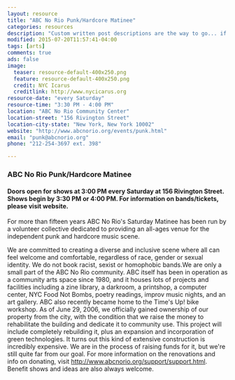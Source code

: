 ```yaml
---
layout: resource
title: "ABC No Rio Punk/Hardcore Matinee"
categories: resources
description: "Custom written post descriptions are the way to go... if you're not lazy."
modified: 2015-07-20T11:57:41-04:00
tags: [arts]
comments: true
ads: false
image:
  teaser: resource-default-400x250.png
  feature: resource-default-400x250.png
  credit: NYC Icarus
  creditlink: http://www.nycicarus.org
resource-date: "every Saturday"
resource-time: "3:30 PM - 4:00 PM"
location: "ABC No Rio Community Center"
location-street: "156 Rivington Street"
location-city-state: "New York, New York 10002"
website: "http://www.abcnorio.org/events/punk.html"
email: "punk@abcnorio.org"
phone: "212-254-3697 ext. 398"

---
```


### ABC No Rio Punk/Hardcore Matinee

#### Doors open for shows at 3:00 PM every Saturday at 156 Rivington Street. Shows begin by 3:30 PM or 4:00 PM. For information on bands/tickets, please visit website.

For more than fifteen years ABC No Rio's Saturday Matinee has been run by a volunteer collective dedicated to providing an all-ages venue for the independent punk and hardcore music scene.

We are committed to creating a diverse and inclusive scene where all can feel welcome and comfortable, regardless of race, gender or sexual identity. We do not book racist, sexist or homophobic bands.We are only a small part of the ABC No Rio community. ABC itself has been in operation as a community arts space since 1980, and it houses lots of projects and facilities including a zine library, a darkroom, a printshop, a computer center, NYC Food Not Bombs, poetry readings, improv music nights, and an art gallery. ABC also recently became home to the Time's Up! bike workshop. As of June 29, 2006, we officially gained ownership of our property from the city, with the condition that we raise the money to rehabilitate the building and dedicate it to community use. This project will include completely rebuilding it, plus an expansion and incorporation of green technologies. It turns out this kind of extensive construction is incredibly expensive. We are in the process of raising funds for it, but we're still quite far from our goal. For more information on the renovations and info on donating, visit http://www.abcnorio.org/support/support.html. Benefit shows and ideas are also always welcome.
